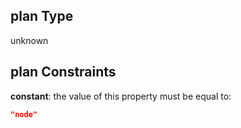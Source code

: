 ## plan Type

unknown

## plan Constraints

**constant**: the value of this property must be equal to:

```json
"node"
```

